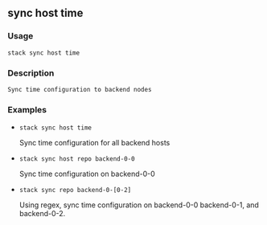 ## sync host time

### Usage

`stack sync host time`

### Description


	Sync time configuration to backend nodes

	

### Examples

* `stack sync host time`

   Sync time configuration for all backend hosts

* `stack sync host repo backend-0-0`

   Sync time configuration on backend-0-0

* `stack sync repo backend-0-[0-2]`

   Using regex, sync time configuration  on
	backend-0-0 backend-0-1, and backend-0-2.



